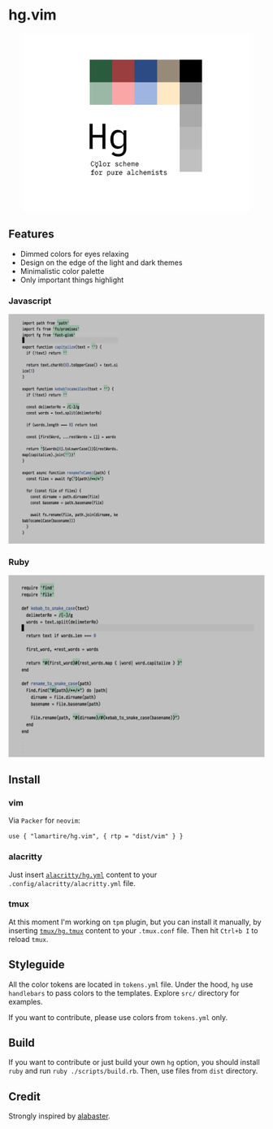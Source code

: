 # hg.vim

<p align="center">
  <img src="./static/intro.jpg" width="450px" />
</p>

## Features

- Dimmed colors for eyes relaxing
- Design on the edge of the light and dark themes
- Minimalistic color palette
- Only important things highlight

### Javascript

![](./static/js.png)

### Ruby

![](./static/ruby.png)

## Install

### vim

Via `Packer` for `neovim`:

```
use { "lamartire/hg.vim", { rtp = "dist/vim" } }
```

### alacritty

Just insert [`alacritty/hg.yml`](./dist/alacritty/hg.yml) content to your 
`.config/alacritty/alacritty.yml` file.

### tmux

At this moment I'm working on `tpm` plugin, but you can install it manually,
by inserting [`tmux/hg.tmux`](./dist/tmux/hg.tmux) content to your 
`.tmux.conf` file. Then hit `Ctrl+b I` to reload `tmux`.

## Styleguide

All the color tokens are located in `tokens.yml` file. Under the hood, `hg` use
`handlebars` to pass colors to the templates. Explore `src/` directory for examples.

If you want to contribute, please use colors from `tokens.yml` only.

## Build

If you want to contribute or just build your own `hg` option, you should install
`ruby` and run `ruby ./scripts/build.rb`. Then, use files from `dist` directory.

## Credit

Strongly inspired by [alabaster][alabaster].

[alabaster]: https://github.com/tonsky/sublime-scheme-alabaster/
